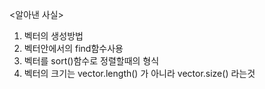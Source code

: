 <알아낸 사실>
1. 벡터의 생성방법
2. 벡터안에서의 find함수사용
3. 벡터를 sort()함수로 정렬할때의 형식
4. 벡터의 크기는 vector.length() 가 아니라 vector.size() 라는것
